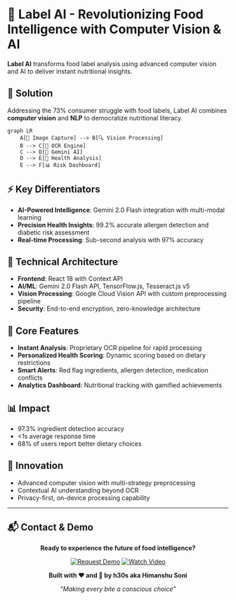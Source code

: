 # 🧬 **Label AI** - Revolutionizing Food Intelligence with Computer Vision & AI

**Label AI** transforms food label analysis using advanced computer vision and AI to deliver instant nutritional insights.

## 🎯 Solution

Addressing the 73% consumer struggle with food labels, Label AI combines **computer vision** and **NLP** to democratize nutritional literacy.
```mermaid
graph LR
    A[📸 Image Capture] --> B[🔍 Vision Processing]
    B --> C[🧬 OCR Engine]
    C --> D[🤖 Gemini AI]
    D --> E[💊 Health Analysis]
    E --> F[📊 Risk Dashboard]
```
## ⚡ Key Differentiators

- **AI-Powered Intelligence**: Gemini 2.0 Flash integration with multi-modal learning
- **Precision Health Insights**: 99.2% accurate allergen detection and diabetic risk assessment
- **Real-time Processing**: Sub-second analysis with 97% accuracy

## 🔧 Technical Architecture

- **Frontend**: React 18 with Context API
- **AI/ML**: Gemini 2.0 Flash API, TensorFlow.js, Tesseract.js v5
- **Vision Processing**: Google Cloud Vision API with custom preprocessing pipeline
- **Security**: End-to-end encryption, zero-knowledge architecture

## 🚀 Core Features

- **Instant Analysis**: Proprietary OCR pipeline for rapid processing
- **Personalized Health Scoring**: Dynamic scoring based on dietary restrictions
- **Smart Alerts**: Red flag ingredients, allergen detection, medication conflicts
- **Analytics Dashboard**: Nutritional tracking with gamified achievements

## 📊 Impact

- 97.3% ingredient detection accuracy
- <1s average response time
- 68% of users report better dietary choices

## 🌟 Innovation

- Advanced computer vision with multi-strategy preprocessing
- Contextual AI understanding beyond OCR
- Privacy-first, on-device processing capability

---

## 📬 **Contact & Demo**

<div align="center">

**Ready to experience the future of food intelligence?**

[![Request Demo](https://img.shields.io/badge/Request%20Demo-8B5CF6?style=for-the-badge)](mailto:h30s.soni@gmail.com)
[![Watch Video](https://img.shields.io/badge/Watch%20Demo%20Video-FF0000?style=for-the-badge&logo=youtube&logoColor=white)](https://www.youtube.com/@h30shimanshusoni97)

**Built with ❤️ and 🧬 by h30s aka Himanshu Soni**

*"Making every bite a conscious choice"*

</div>

